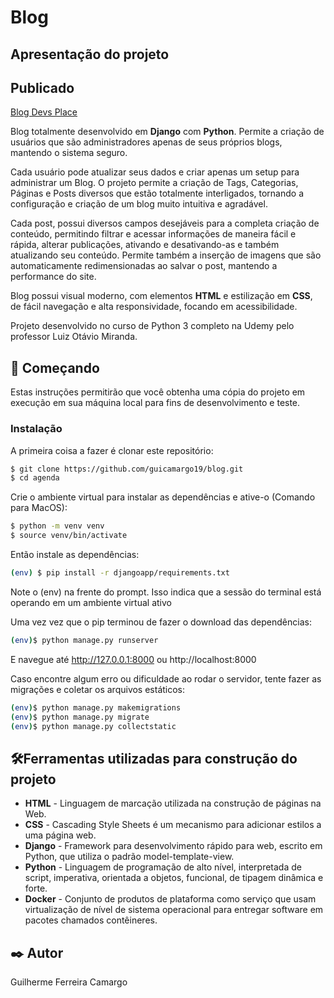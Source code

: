 # Blog

## Apresentação do projeto



## Publicado

[Blog Devs Place](https://blog.gtatelie.com.br)

Blog totalmente desenvolvido em **Django** com **Python**. Permite a criação de usuários que são administradores
apenas de seus próprios blogs, mantendo o sistema seguro.

Cada usuário pode atualizar seus dados e criar apenas um setup para administrar um Blog. O projeto permite a
criação de Tags, Categorias, Páginas e Posts diversos que estão totalmente interligados, tornando a configuração e 
criação de um blog muito intuitiva e agradável.

Cada post, possui diversos campos desejáveis para a completa criação de conteúdo, permitindo filtrar e acessar informações
de maneira fácil e rápida, alterar publicações, ativando e desativando-as e também atualizando seu conteúdo. Permite também 
a inserção de imagens que são automaticamente redimensionadas ao salvar o post, mantendo a performance do site.

Blog possui visual moderno, com elementos **HTML** e estilização em **CSS**, de fácil navegação e alta responsividade, focando
em acessibilidade.

Projeto desenvolvido no curso de Python 3 completo na Udemy pelo professor Luiz Otávio Miranda.

## 🚀 Começando

Estas instruções permitirão que você obtenha uma cópia do projeto em execução em sua máquina local para fins de
desenvolvimento e teste.

### Instalação

A primeira coisa a fazer é clonar este repositório:

```sh
$ git clone https://github.com/guicamargo19/blog.git
$ cd agenda
```

Crie o ambiente virtual para instalar as dependências e ative-o (Comando para MacOS):

```sh
$ python -m venv venv
$ source venv/bin/activate
```

Então instale as dependências:

```sh
(env) $ pip install -r djangoapp/requirements.txt
```

Note o (env) na frente do prompt. Isso indica que a sessão do terminal está operando em um ambiente virtual ativo

Uma vez vez que o pip terminou de fazer o download das dependências:

```sh 
(env)$ python manage.py runserver
```

E navegue até http://127.0.0.1:8000 ou http://localhost:8000

Caso encontre algum erro ou dificuldade ao rodar o servidor, tente fazer as migrações e coletar os arquivos estáticos:

```sh 
(env)$ python manage.py makemigrations
(env)$ python manage.py migrate
(env)$ python manage.py collectstatic
```

## 🛠️Ferramentas utilizadas para construção do projeto

* **HTML** - Linguagem de marcação utilizada na construção de páginas na Web.
* **CSS** - Cascading Style Sheets é um mecanismo para adicionar estilos a uma página web.
* **Django** - Framework para desenvolvimento rápido para web, escrito em Python, que utiliza o padrão model-template-view.
* **Python** - Linguagem de programação de alto nível, interpretada de script, imperativa, orientada a objetos, funcional, de tipagem dinâmica e forte.
* **Docker** - Conjunto de produtos de plataforma como serviço que usam virtualização de nível de sistema operacional para entregar software em pacotes chamados contêineres.

## ✒️ Autor

Guilherme Ferreira Camargo
